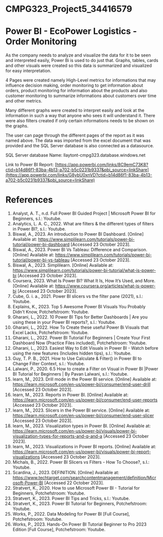 # CMPG323_Project5_34416579
# Power BI - EcoPower Logistics - Order Monitoring

As the company needs to analyze and visualize the data for it to be seen and interpreted easily, Power Bi is used to do just that. Graphs, tables, cards and other visuals were created so this data is summarized and visualized for easy interpretation.

4 Pages were created namely High-Level metrics for informations that may influence decision making, order monitoring to get information about orders, product monitoring for  information about the products and also customer monitoring to summarize informations about customers over time and other metrics.

Many different graphs were created to interpret easily and look at the information in such a way that anyone who sees it will understand it. There were also filters created if only certain informations needs to be shown on the graphs.

The user can page through the different pages of the report as it was named above. The data was imported from the excel document that was provided and the SQL Server database is also connected as a datasource.

SQL Server database Name: llaytont-cmpg323.database.windows.net

Link to Power BI Report: [https://app.powerbi.com/links/8C9emC73K8?ctid=b14d86f1-83ba-4b13-a702-b5c0231b9337&pbi_source=linkShare](https://app.powerbi.com/links/G8ybU0xnVD?ctid=b14d86f1-83ba-4b13-a702-b5c0231b9337&pbi_source=linkShare)

# References

1.	Analyst, A. T., n.d. Full Power BI Guided Project | Microsoft Power BI for Beginners, s.l.: Youtube.
2.	Analytics, L. A. C., 2022. What are filters & the different types of filters in Power BI?, s.l.: Youtube.
3.	Biswal, A., 2023. An introduction to Power BI Dashboard. [Online] 
Available at: https://www.simplilearn.com/tutorials/power-bi-tutorial/power-bi-dashboard
[Accessed 23 October 2023].
4.	Biswal, A., 2023. Power BI Vs Tableau: Difference and Comparison. [Online] 
Available at: https://www.simplilearn.com/tutorials/power-bi-tutorial/power-bi-vs-tableau
[Accessed 23 October 2023].
5.	Biswal, A., 2023. Simplilearn. [Online] 
Available at: https://www.simplilearn.com/tutorials/power-bi-tutorial/what-is-power-bi
[Accessed 23 October 2023].
6.	Coursera, 2023. What Is Power BI? What It Is, How It’s Used, and More. [Online] 
Available at: https://www.coursera.org/articles/what-is-power-bi
[Accessed 23 October 2023].
7.	Cube, G. i. a., 2021. Power BI slicers vs the filter pane (2021), s.l.: Youtube.
8.	Explains, K., 2023. Top 5 Awesome Power BI Visuals You Probably Didn't Know, Potchefstroom: Youtube.
9.	Gharani, L., 2022. 10 Power BI Tips for Better Dashboards | Are you using these in your Power BI reports?, s.l.: Youtube.
10.	Gharani, L., 2022. How To Create these useful Power Bi Visuals that Excel Lacks, Potchefstroom: Youtube.
11.	Gharani, L., 2022. Power BI Tutorial For Beginners | Create Your First Dashboard Now (Practice Files included), Potchefstroom: Youtube.
12.	Gharani, L., 2023. Easiest Way to Edit Visuals in Power BI - Watch before using the new features (Includes hidden tips), s.l.: Youtube.
13.	Guy, T. P. B., 2021. How to Use Calculate & Filter() in Power BI to Change Filter Context, s.l.: Youtube.
14.	Lalwani, P., 2020. 6.5 How to create a Filter on Visual in Power BI |Power BI Tutorial for Beginners | By Pavan Lalwani, s.l.: Youtube.
15.	learn, M., 2023. Drill mode in the Power BI service. [Online] 
Available at: https://learn.microsoft.com/en-us/power-bi/consumer/end-user-drill
[Accessed 23 October 2023].
16.	learn, M., 2023. Reports in Power BI. [Online] 
Available at: https://learn.microsoft.com/en-us/power-bi/consumer/end-user-reports
[Accessed 23 October 2023].
17.	learn, M., 2023. Slicers in the Power BI service. [Online] 
Available at: https://learn.microsoft.com/en-us/power-bi/consumer/end-user-slicer
[Accessed 23 October 2023].
18.	learn, M., 2023. Visualization types in Power BI. [Online] 
Available at: https://learn.microsoft.com/en-us/power-bi/visuals/power-bi-visualization-types-for-reports-and-q-and-a
[Accessed 23 October 2023].
19.	learn, M., 2023. Visualizations in Power BI reports. [Online] 
Available at: https://learn.microsoft.com/en-us/power-bi/visuals/power-bi-report-visualizations
[Accessed 23 October 2023].
20.	Michals, B., 2022. Power BI Slicers vs Filters - How To Choose?, s.l.: Youtube.
21.	Scardina, J., 2023. DEFINITION. [Online] 
Available at: https://www.techtarget.com/searchcontentmanagement/definition/Microsoft-Power-BI
[Accessed 22 October 2023].
22.	Stratvert, K., 2020. How to use Microsoft Power BI - Tutorial for Beginners, Potchefstroom: Youtube.
23.	Stratvert, K., 2023. Power BI Tips and Tricks, s.l.: Youtube.
24.	Stratvert, K., 2023. Power BI Tutorial for Beginners, Potchefstroom: Youtube.
25.	Works, P., 2022. Data Modeling for Power BI [Full Course], Potchefstroom: Youtube.
26.	Works, P., 2023. Hands-On Power BI Tutorial Beginner to Pro 2023 Edition [Full Course], Potchefstroom: Youtube.










